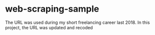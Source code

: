 # web-scraping-sample
The URL was used during my short freelancing career last 2018. In this project, the URL was updated and recoded
